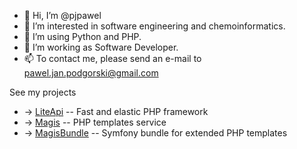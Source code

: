 - 👋 Hi, I’m @pjpawel
- 👀 I’m interested in software engineering and chemoinformatics.
- 🌱 I’m using Python and PHP.
- :floppy_disk: I’m working as Software Developer.
- 📫 To contact me, please send an e-mail to pawel.jan.podgorski@gmail.com

See my projects 
- -> [LiteApi](https://github.com/liteapi/liteapi) -- Fast and elastic PHP framework
- -> [Magis](https://github.com/pjpawel/Magis) -- PHP templates service
- -> [MagisBundle](https://github.com/pjpawel/MagisBundle) -- Symfony bundle for extended PHP templates


